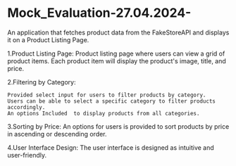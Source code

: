 # Mock_Evaluation-27.04.2024-

An application that fetches product data from the FakeStoreAPI and displays it on a Product Listing Page.

1.Product Listing Page:
    Product listing page where users can view a grid of product items.
    Each product item will display the product's image, title, and price.

2.Filtering by Category:

    Provided select input for users to filter products by category.
    Users can be able to select a specific category to filter products accordingly.
    An options Included  to display products from all categories.

3.Sorting by Price:
    An options for users is provided to sort products by price in ascending or descending order.

4.User Interface Design:
    The user interface is designed as intuitive and user-friendly.
